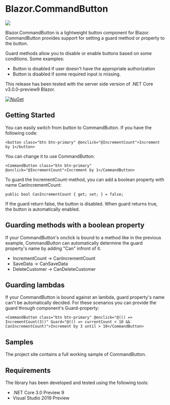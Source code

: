 # Blazor.CommandButton

![](https://mikaelkoskinen.net/posts/files/a538b205-fc31-4291-b5f0-c3491e22f7fe.gif)

Blazor.CommandButton is a lightweight button component for Blazor. CommandButton provides support for setting a guard method or property to the button.

Guard methods allow you to disable or enable buttons based on some conditions. Some examples:

* Button is disabled if user doesn't have the appropriate authorization
* Button is disabled if some required input is missing.

This release has been tested with the server side version of .NET Core v3.0.0-preview9 Blazor.

[![NuGet](https://img.shields.io/nuget/v/CommandButton.Blazor.svg)](https://www.nuget.org/packages/CommandButton.Blazor/)

## Getting Started

You can easily switch from button to CommandButton. If you have the following code:

```
<button class="btn btn-primary" @onclick="@IncrementCount">Increment by 1</button>
```

You can change it to use CommandButton:

```
<CommandButton class="btn btn-primary" @onclick="@IncrementCount">Increment by 1</CommandButton>
```

To guard the IncrementCount-method, you can add a boolean property with name CanIncrementCount:
```
public bool CanIncrementCount { get; set; } = false;
```

If the guard return false, the button is disabled. When guard returns true, the button is automatically enabled.

## Guarding methods with a boolean property

If your CommandButton's onclick is bound to a method like in the previous example, CommandButton can automatically determine the guard property's name by adding "Can" infront of it.

* IncrementCount -> CanIncrementCount
* SaveData -> CanSaveData
* DeleteCustomer -> CanDeleteCustomer

## Guarding lambdas

If your CommandButton is bound against an lambda, guard property's name can't be automatically decided. For these scenarios you can provide the guard through component's Guard-property:

```
<CommandButton class="btn btn-primary" @onclick="@(() => IncrementCount(3))" Guard="@(() => currentCount < 10 && CanIncrementCount)">Increment by 3 until > 10</CommandButton>
```

## Samples

The project site contains a full working sample of CommandButton.

## Requirements
The library has been developed and tested using the following tools:

* .NET Core 3.0 Preview 9
* Visual Studio 2019 Preview
